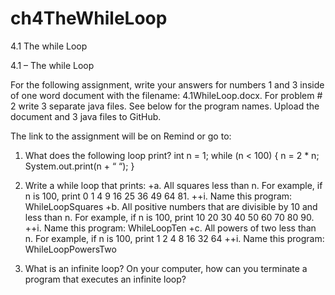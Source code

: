 # ch4TheWhileLoop
4.1 The while Loop

4.1 – The while Loop

For the following assignment, write your answers for numbers 1 and 3 inside of one word document with the filename: 4.1WhileLoop.docx. For problem # 2 write 3 separate java files. See below for the program names. Upload the document and 3 java files to GitHub.

The link to the assignment will be on Remind or go to:

1.	What does the following loop print?
int n = 1;
while (n < 100)
{
	n = 2 * n;
System.out.print(n + “ “);
}

2.	Write a while loop that prints:
+a.	All squares less than n. For example, if n is 100, print 0 1 4 9 16 25 36 49 64 81.
++i.	Name this program: WhileLoopSquares
+b.	All positive numbers that are divisible by 10 and less than n. For example, if n is 100, print 10 20 30 40 50 60 70 80 90.
++i.	Name this program: WhileLoopTen
+c.	All powers of two less than n. For example, if n is 100, print 1 2 4 8 16 32 64
++i.	Name this program: WhileLoopPowersTwo

3.	What is an infinite loop? On your computer, how can you terminate a program that executes an infinite loop?
